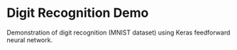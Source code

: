 # Digit Recognition Demo
Demonstration of digit recognition (MNIST dataset) using Keras feedforward neural network.
